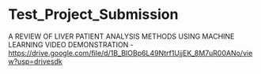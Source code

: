 # Test_Project_Submission
A REVIEW OF LIVER PATIENT ANALYSIS METHODS USING MACHINE LEARNING
VIDEO DEMONSTRATION - https://drive.google.com/file/d/1B_BIOBp6L49Ntrf1UjjEK_8M7uR00ANo/view?usp=drivesdk
